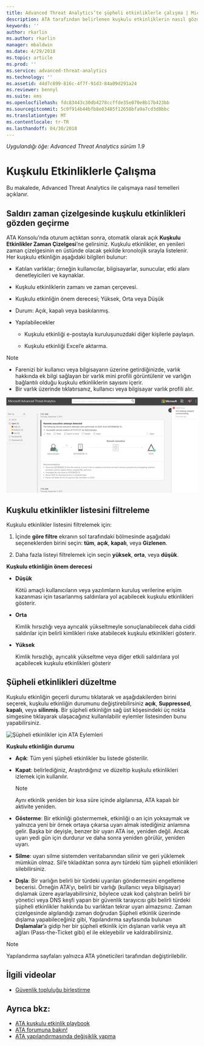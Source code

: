 ```yaml
---
title: Advanced Threat Analytics’te şüpheli etkinliklerle çalışma | Microsoft Docs
description: ATA tarafından belirlenen kuşkulu etkinliklerin nasıl gözden geçirileceğini açıklar
keywords: ''
author: rkarlin
ms.author: rkarlin
manager: mbaldwin
ms.date: 4/29/2018
ms.topic: article
ms.prod: ''
ms.service: advanced-threat-analytics
ms.technology: ''
ms.assetid: 44d7c899-816c-4f7f-91d3-84a09d291a24
ms.reviewer: bennyl
ms.suite: ems
ms.openlocfilehash: fdc83443c30db4278ccffde35e070e8b17b423bb
ms.sourcegitcommit: 5c0f914b44bfb8e03485f12658bfa9a7cd3d8bbc
ms.translationtype: MT
ms.contentlocale: tr-TR
ms.lasthandoff: 04/30/2018
---
```

*Uygulandığı öğe: Advanced Threat Analytics sürüm 1.9*



# <a name="working-with-suspicious-activities"></a>Kuşkulu Etkinliklerle Çalışma
Bu makalede, Advanced Threat Analytics ile çalışmaya nasıl temelleri açıklanır.

## <a name="review-suspicious-activities-on-the-attack-time-line"></a>Saldırı zaman çizelgesinde kuşkulu etkinlikleri gözden geçirme
ATA Konsolu’nda oturum açtıktan sonra, otomatik olarak açık **Kuşkulu Etkinlikler Zaman Çizelgesi**’ne gelirsiniz. Kuşkulu etkinlikler, en yenileri zaman çizelgesinin en üstünde olacak şekilde kronolojik sırayla listelenir.
Her kuşkulu etkinliğin aşağıdaki bilgileri bulunur:

-   Katılan varlıklar; örneğin kullanıcılar, bilgisayarlar, sunucular, etki alanı denetleyicileri ve kaynaklar.

-   Kuşkulu etkinliklerin zamanı ve zaman çerçevesi.

-   Kuşkulu etkinliğin önem derecesi; Yüksek, Orta veya Düşük

-   Durum: Açık, kapalı veya baskılanmış.

-   Yapılabilecekler

    -   Kuşkulu etkinliği e-postayla kuruluşunuzdaki diğer kişilerle paylaşın.

    -   Kuşkulu etkinliği Excel’e aktarma.

> [!NOTE]
> -   Farenizi bir kullanıcı veya bilgisayarın üzerine getirdiğinizde, varlık hakkında ek bilgi sağlayan bir varlık mini profili görüntülenir ve varlığın bağlantılı olduğu kuşkulu etkinliklerin sayısını içerir.
> -   Bir varlık üzerinde tıklatırsanız, kullanıcı veya bilgisayar varlık profili alır.

![ATA kuşkulu etkinlikler zaman çizelgesinin resmi](media/ATA-Suspicious-Activity-Timeline.JPG)

## <a name="filter-suspicious-activities-list"></a>Kuşkulu etkinlikler listesini filtreleme
Kuşkulu etkinlikler listesini filtrelemek için:

1.  İçinde **göre filtre** ekranın sol tarafındaki bölmesinde aşağıdaki seçeneklerden birini seçin: **tüm**, **açık**, **kapalı**, veya **Gizlenen**.

2.  Daha fazla listeyi filtrelemek için seçin **yüksek**, **orta**, veya **düşük**.

**Kuşkulu etkinliğin önem derecesi**

-   **Düşük**

    Kötü amaçlı kullanıcıların veya yazılımların kuruluş verilerine erişim kazanması için tasarlanmış saldırılara yol açabilecek kuşkulu etkinlikleri gösterir.

-   **Orta**

    Kimlik hırsızlığı veya ayrıcalık yükseltmeyle sonuçlanabilecek daha ciddi saldırılar için belirli kimlikleri riske atabilecek kuşkulu etkinlikleri gösterir.

-   **Yüksek**

    Kimlik hırsızlığı, ayrıcalık yükseltme veya diğer etkili saldırılara yol açabilecek kuşkulu etkinlikleri gösterir




## <a name="remediating-suspicious-activities"></a>Şüpheli etkinlikleri düzeltme
Kuşkulu etkinliğin geçerli durumu tıklatarak ve aşağıdakilerden birini seçerek, kuşkulu etkinliğin durumunu değiştirebilirsiniz **açık**, **Suppressed**, **kapalı**, veya **silinmiş**.
Bir şüpheli etkinliğin sağ üst köşesindeki üç nokta simgesine tıklayarak ulaşacağınız kullanılabilir eylemler listesinden bunu yapabilirsiniz.

![Şüpheli etkinlikler için ATA Eylemleri](./media/sa-actions.png)

**Kuşkulu etkinliğin durumu**

-   **Açık**: Tüm yeni şüpheli etkinlikler bu listede gösterilir.

-   **Kapat**: belirlediğiniz, Araştırdığınız ve düzeltip kuşkulu etkinlikleri izlemek için kullanılır.

    > [!NOTE]
    > Aynı etkinlik yeniden bir kısa süre içinde algılanırsa, ATA kapalı bir aktivite yeniden.

-   **Gösterme**: Bir etkinliği göstermemek, etkinliği o an için yoksaymak ve yalnızca yeni bir örnek ortaya çıkarsa uyarı almak istediğiniz anlamına gelir. Başka bir deyişle, benzer bir uyarı ATA ise, yeniden değil. Ancak uyarı yedi gün için durdurur ve daha sonra yeniden görülür, yeniden uyarı.

- **Silme**: uyarı silme sistemden veritabanından silinir ve geri yüklemek mümkün olmaz. Sil’e tıkladıktan sonra aynı türdeki tüm şüpheli etkinlikleri silebilirsiniz.

- **Dışla**: Bir varlığın belirli bir türdeki uyarıları göndermesini engelleme becerisi. Örneğin ATA’yı, belirli bir varlığı (kullanıcı veya bilgisayar) dışlamak üzere ayarlayabilirsiniz, böylece uzak kod çalıştıran belirli bir yönetici veya DNS keşfi yapan bir güvenlik tarayıcısı gibi belirli türdeki şüpheli etkinlikler hakkında bu varlıktan tekrar uyarı almazsınız. Zaman çizelgesinde algılandığı zaman doğrudan Şüpheli etkinlik üzerinde dışlama yapabileceğiniz gibi, Yapılandırma sayfasında bulunan **Dışlamalar**’a gidip her bir şüpheli etkinlik için dışlanan varlık veya alt ağları (Pass-the-Ticket gibi) el ile ekleyebilir ve kaldırabilirsiniz. 
> [!NOTE]
> Yapılandırma sayfaları yalnızca ATA yöneticileri tarafından değiştirilebilir.


## <a name="related-videos"></a>İlgili videolar
- [Güvenlik topluluğu birleştirme](https://channel9.msdn.com/Shows/Microsoft-Security/Join-the-Security-Community)


## <a name="see-also"></a>Ayrıca bkz:
- [ATA kuşkulu etkinlik playbook](http://aka.ms/ataplaybook)
- [ATA forumuna bakın!](https://social.technet.microsoft.com/Forums/security/home?forum=mata)
- [ATA yapılandırmasında değişiklik yapma](modifying-ata-center-configuration.md)

